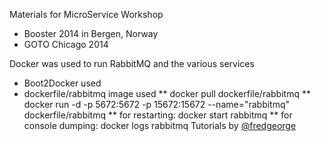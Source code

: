 Materials for MicroService Workshop

* Booster 2014 in Bergen, Norway
* GOTO Chicago 2014


Docker was used to run RabbitMQ and the various services

* Boot2Docker used 
* dockerfile/rabbitmq image used
** docker pull dockerfile/rabbitmq
** docker run -d -p 5672:5672 -p 15672:15672 --name="rabbitmq" dockerfile/rabbitmq
** for restarting: docker start rabbitmq
** for console dumping: docker logs rabbitmq
Tutorials by [@fredgeorge](https://github.com/fredgeorge)
